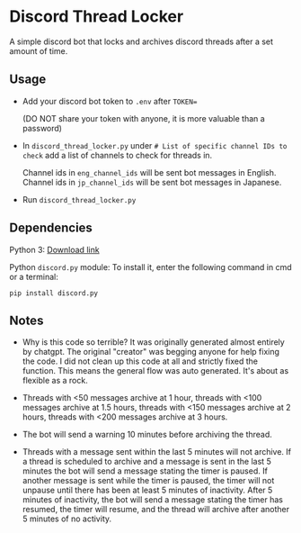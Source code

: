 # Discord Thread Locker

A simple discord bot that locks and archives discord threads after a set amount of time.

## Usage

- Add your discord bot token to `.env` after `TOKEN=` 

    (DO NOT share your token with anyone, it is more valuable than a password)

- In `discord_thread_locker.py` under `# List of specific channel IDs to check` add a list of channels to check for threads in.

    Channel ids in `eng_channel_ids` will be sent bot messages in English. Channel ids in `jp_channel_ids` will be sent bot messages in Japanese.

- Run `discord_thread_locker.py`

## Dependencies

Python 3: [Download link](https://www.python.org/downloads/)

Python `discord.py` module: To install it, enter the following command in cmd or a terminal:

```
pip install discord.py
```

## Notes

- Why is this code so terrible? It was originally generated almost entirely by chatgpt. The original "creator" was begging anyone for help fixing the code. I did not clean up this code at all and strictly fixed the function. This means the general flow was auto generated. It's about as flexible as a rock.

- Threads with <50 messages archive at 1 hour, threads with <100 messages archive at 1.5 hours, threads with <150 messages archive at 2 hours, threads with <200 messages archive at 3 hours.

- The bot will send a warning 10 minutes before archiving the thread.

- Threads with a message sent within the last 5 minutes will not archive. If a thread is scheduled to archive and a message is sent in the last 5 minutes the bot will send a message stating the timer is paused. If another message is sent while the timer is paused, the timer will not unpause until there has been at least 5 minutes of inactivity. After 5 minutes of inactivity, the bot will send a message stating the timer has resumed, the timer will resume, and the thread will archive after another 5 minutes of no activity.
